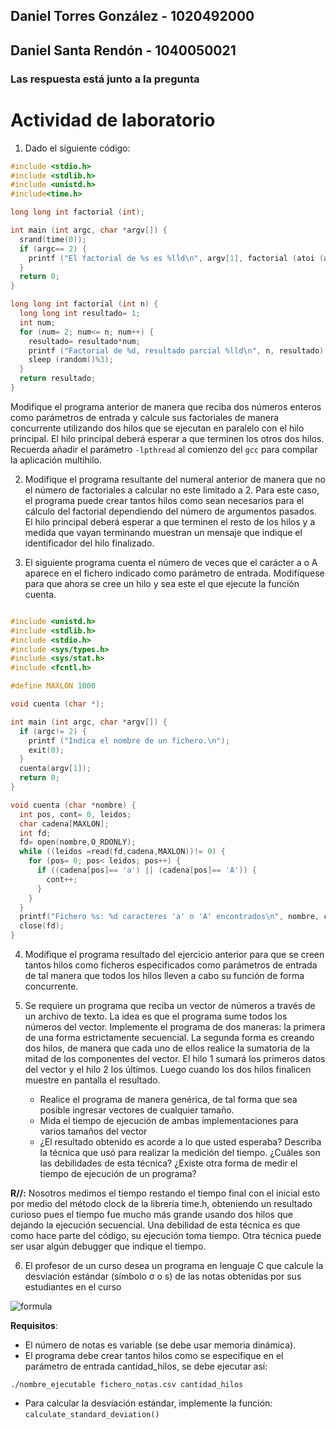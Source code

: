 ## Daniel Torres González - 1020492000
## Daniel Santa Rendón - 1040050021
### Las respuesta está junto a la pregunta

# Actividad de laboratorio #

1. Dado el siguiente código:

```C
#include <stdio.h>
#include <stdlib.h>
#include <unistd.h>
#include<time.h>

long long int factorial (int);

int main (int argc, char *argv[]) {
  srand(time(0)); 
  if (argc== 2) {
    printf ("El factorial de %s es %lld\n", argv[1], factorial (atoi (argv[1])));
  }
  return 0;
}

long long int factorial (int n) {
  long long int resultado= 1;
  int num;
  for (num= 2; num<= n; num++) {
    resultado= resultado*num;
    printf ("Factorial de %d, resultado parcial %lld\n", n, resultado);
    sleep (random()%3);
  }
  return resultado;
}
```

Modifique el programa anterior de manera que reciba dos números enteros como parámetros de entrada y calcule sus factoriales de manera concurrente utilizando dos hilos que se ejecutan en paralelo con el hilo principal. El hilo principal deberá esperar a que terminen los otros dos hilos. Recuerda  añadir el parámetro ```-lpthread``` al comienzo del ```gcc``` para compilar la aplicación multihilo.

2. Modifique el programa resultante del numeral anterior de manera que no el número de factoriales a calcular no este limitado a 2. Para este caso, el programa puede crear tantos hilos como sean necesarios para el cálculo del factorial dependiendo del número de argumentos pasados. El hilo principal deberá esperar a que terminen el resto de los hilos y a medida que vayan terminando muestran un mensaje que indique el identificador del hilo finalizado.

3. El siguiente programa cuenta el número de veces que el carácter a o A aparece en el fichero indicado como parámetro de entrada. Modifíquese para que ahora se cree un hilo y sea este el que ejecute la función cuenta.

```C

#include <unistd.h>
#include <stdlib.h>
#include <stdio.h>
#include <sys/types.h>
#include <sys/stat.h>
#include <fcntl.h>

#define MAXLON 1000

void cuenta (char *);

int main (int argc, char *argv[]) { 
  if (argc!= 2) {
    printf ("Indica el nombre de un fichero.\n");
    exit(0);
  }
  cuenta(argv[1]);
  return 0;
}

void cuenta (char *nombre) {
  int pos, cont= 0, leidos;
  char cadena[MAXLON];
  int fd;
  fd= open(nombre,O_RDONLY);
  while ((leidos =read(fd,cadena,MAXLON))!= 0) {
    for (pos= 0; pos< leidos; pos++) {
      if ((cadena[pos]== 'a') || (cadena[pos]== 'A')) {
        cont++;
      }
    }
  }
  printf("Fichero %s: %d caracteres 'a' o 'A' encontrados\n", nombre, cont);
  close(fd);
}
```

4. Modifique el programa resultado del ejercicio anterior para que se creen tantos hilos como ficheros especificados como parámetros de entrada de tal manera que todos los hilos lleven a cabo su función de forma concurrente.

5. Se requiere un programa que reciba un vector de números a través de un archivo de texto. La idea es que el programa sume todos los números del vector. Implemente el programa de dos maneras: la primera de una forma estrictamente secuencial. La segunda forma es creando dos hilos, de manera que cada uno de ellos realice la sumatoria de la mitad de los componentes del vector. El hilo 1 sumará los primeros datos del vector y el hilo 2 los últimos. Luego cuando los dos hilos finalicen muestre en pantalla el resultado.
   * Realice el programa de manera genérica, de tal forma que sea posible ingresar vectores de cualquier tamaño.
   * Mida el tiempo de ejecución de ambas implementaciones para varios tamaños del vector 
   *  ¿El resultado obtenido es acorde a lo que usted esperaba?
   Describa la técnica que usó para realizar la medición del tiempo. ¿Cuáles son las debilidades de esta técnica? ¿Existe otra forma de medir el tiempo de ejecución de un programa?
   
**R//:** Nosotros medimos el tiempo restando el tiempo final con el inicial esto por medio del método clock de la librería time.h, obteniendo un resultado curioso pues el tiempo fue mucho más grande usando dos hilos que dejando la ejecución secuencial. Una debilidad de esta técnica es que como hace parte del código, su ejecución toma tiempo. Otra técnica puede ser usar algún debugger que indique el tiempo. 

6. El profesor de un curso desea un programa en lenguaje C que calcule la desviación estándar (símbolo σ o s) de las notas obtenidas por sus estudiantes en el curso 

![formula](desviacion_estandar.jpg)

**Requisitos**:
* El número de notas es variable (se debe usar memoria dinámica).
* El programa debe crear tantos hilos como se especifique en el parámetro de entrada cantidad_hilos, se debe ejecutar así: 

```./nombre_ejecutable fichero_notas.csv cantidad_hilos```

* Para calcular la desviación estándar, implemente la función: ```calculate_standard_deviation()``` 

